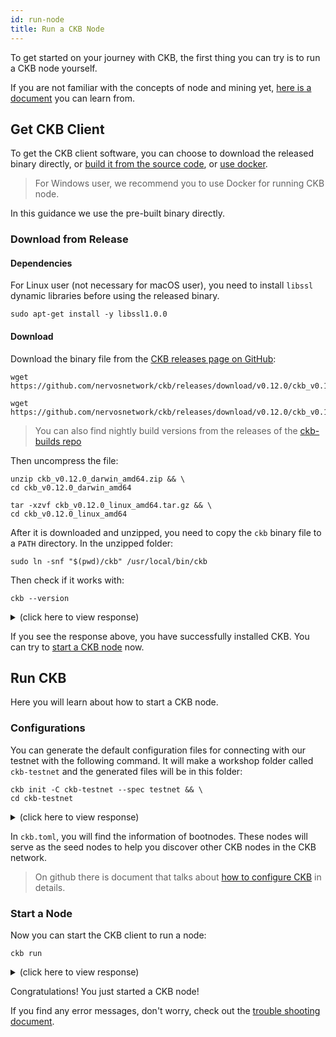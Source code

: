 ```yaml
---
id: run-node
title: Run a CKB Node
---
```


To get started on your journey with CKB, the first thing you can try is to run a CKB node yourself. 

If you are not familiar with the concepts of node and mining yet, [here is a document](../basic-concepts/node-mining) you can learn from.

## Get CKB Client

To get the CKB client software, you can choose to download the released binary directly, or [build it from the source code](../dev-guide/compile), or [use docker](https://github.com/nervosnetwork/ckb/blob/develop/docs/run-ckb-with-docker.md).

> For Windows user, we recommend you to use Docker for running CKB node.

In this guidance we use the pre-built binary directly.

### Download from Release

#### Dependencies

For Linux user (not necessary for macOS user), you need to install `libssl` dynamic libraries before using the released binary.

```shell
sudo apt-get install -y libssl1.0.0
```

#### Download

Download the binary file from the [CKB releases page on GitHub](https://github.com/nervosnetwork/ckb/releases):

<!-- Todo: change the release version here -->

<!--DOCUSAURUS_CODE_TABS-->
<!--macOS-->
```shell
wget https://github.com/nervosnetwork/ckb/releases/download/v0.12.0/ckb_v0.12.0_darwin_amd64.zip
```
<!--Linux-->
```shell
wget https://github.com/nervosnetwork/ckb/releases/download/v0.12.0/ckb_v0.12.0_linux_amd64.tar.gz
```

<!--END_DOCUSAURUS_CODE_TABS-->

> You can also find nightly build versions from the releases of the [ckb-builds repo](https://github.com/ckb-builds/ckb-builds/releases)

Then uncompress the file:

<!--DOCUSAURUS_CODE_TABS-->
<!--macOS-->
```shell
unzip ckb_v0.12.0_darwin_amd64.zip && \
cd ckb_v0.12.0_darwin_amd64
```
<!--Linux-->
```shell
tar -xzvf ckb_v0.12.0_linux_amd64.tar.gz && \
cd ckb_v0.12.0_linux_amd64
```

<!--END_DOCUSAURUS_CODE_TABS-->

After it is downloaded and unzipped, you need to copy the `ckb` binary file to a `PATH` directory. In the unzipped folder:
```shell
sudo ln -snf "$(pwd)/ckb" /usr/local/bin/ckb
```

Then check if it works with:
```shell
ckb --version
```

<!-- Todo: change the response here -->

<details>
<summary>(click here to view response)</summary>
```shell
$ ckb --version
ckb 0.12.0 (v0.12.0 2019-05-17)
```
</details>

If you see the response above, you have successfully installed CKB. You can try to [start a CKB node](#run-ckb) now.


## Run CKB
Here you will learn about how to start a CKB node.

### Configurations
You can generate the default configuration files for connecting with our testnet with the following command. It will make a workshop folder called `ckb-testnet` and the generated files will be in this folder:
```shell
ckb init -C ckb-testnet --spec testnet && \
cd ckb-testnet
```

<details>
<summary>(click here to view response)</summary>
```shell
$ ckb init -C ckb-testnet --spec testnet && \ 
cd ckb-testnet
Initialized CKB directory in /Users/username/code/ckb-testnet
export ckb.toml
export ckb-miner.toml
```
</details>

In `ckb.toml`, you will find the information of bootnodes. These nodes will serve as the seed nodes to help you discover other CKB nodes in the CKB network.

> On github there is document that talks about [how to configure CKB](https://github.com/nervosnetwork/ckb/blob/develop/docs/configure.md) in details.

### Start a Node

Now you can start the CKB client to run a node:
```shell
ckb run
```

<details>
<summary>(click here to view response)</summary>
```shell
$ ckb run
2019-05-18 08:06:37.246 +08:00 main INFO sentry  **Notice**: The ckb process will send stack trace to sentry on Rust panics. This is enabled by default before mainnet, which can be opted out by setting the option `dsn` to empty in the config file. The DSN is now https://48c6a88d92e246478e2d53b5917a887c@sentry.io/1422795
2019-05-18 08:06:37.257 +08:00 main INFO ckb_db::rocksdb  Initialize a new database
2019-05-18 08:06:37.385 +08:00 main INFO main  chain genesis hash: 0xaad9b82caa07f5989dfb8caa44927f0bab515a96ccaaceba82c7bea609fec205
2019-05-18 08:06:37.385 +08:00 main INFO network  Generate random key
2019-05-18 08:06:37.386 +08:00 main INFO network  write random secret key to "/Users/username/code/ckb-testnet/data/network/secret_key"
2019-05-18 08:06:37.391 +08:00 main INFO network  No peer in peer store, start seeding...
2019-05-18 08:06:37.392 +08:00 main INFO network  Listen on address: /ip4/0.0.0.0/tcp/8115/p2p/QmSbvRYNUujyEBEpRipdREfS8cqLxCSndDAWRDAE1Hms2H
2019-05-18 08:06:37.394 +08:00 tokio-runtime-worker-0 INFO network  p2p service event: ListenStarted { address: "/ip4/0.0.0.0/tcp/8115" }
2019-05-18 08:06:37.441 +08:00 tokio-runtime-worker-6 INFO network  SessionId(1) open, registry /ip4/47.111.169.36/tcp/8111/p2p/QmNQ4jky6uVqLDrPU7snqxARuNGWNLgSrTnssbRuy3ij2W success
```
</details>

Congratulations! You just started a CKB node!

If you find any error messages, don't worry, check out the [trouble shooting document](../references/troubleshooting).
